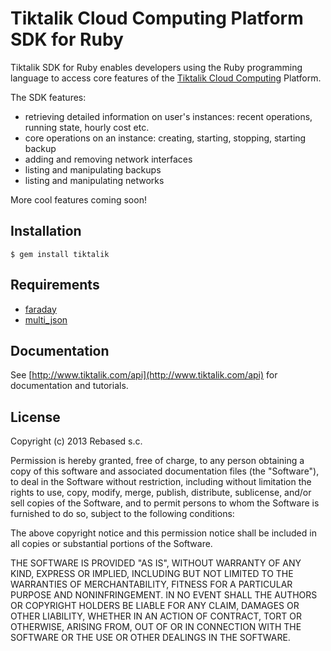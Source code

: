 # Tiktalik Cloud Computing Platform SDK for Ruby

Tiktalik SDK for Ruby enables developers using the Ruby programming
language to access core features of the [Tiktalik Cloud Computing](http://www.tiktalik.com) Platform.

The SDK features:

 * retrieving detailed information on user's instances: recent operations,
   running state, hourly cost etc.
 * core operations on an instance: creating, starting, stopping, starting backup
 * adding and removing network interfaces
 * listing and manipulating backups
 * listing and manipulating networks

 More cool features coming soon!

## Installation


`$ gem install tiktalik`

## Requirements

 * [faraday](https://rubygems.org/gems/faraday)
 * [multi_json](https://rubygems.org/gems/multi_json)

## Documentation

See [http://www.tiktalik.com/api](http://www.tiktalik.com/api) for documentation and tutorials.

## License

Copyright (c) 2013 Rebased s.c.

Permission is hereby granted, free of charge, to any person obtaining a copy of
this software and associated documentation files (the "Software"), to deal in
the Software without restriction, including without limitation the rights to
use, copy, modify, merge, publish, distribute, sublicense, and/or sell copies of
the Software, and to permit persons to whom the Software is furnished to do so,
subject to the following conditions:

The above copyright notice and this permission notice shall be included in all
copies or substantial portions of the Software.

THE SOFTWARE IS PROVIDED "AS IS", WITHOUT WARRANTY OF ANY KIND, EXPRESS OR
IMPLIED, INCLUDING BUT NOT LIMITED TO THE WARRANTIES OF MERCHANTABILITY, FITNESS
FOR A PARTICULAR PURPOSE AND NONINFRINGEMENT. IN NO EVENT SHALL THE AUTHORS OR
COPYRIGHT HOLDERS BE LIABLE FOR ANY CLAIM, DAMAGES OR OTHER LIABILITY, WHETHER
IN AN ACTION OF CONTRACT, TORT OR OTHERWISE, ARISING FROM, OUT OF OR IN
CONNECTION WITH THE SOFTWARE OR THE USE OR OTHER DEALINGS IN THE SOFTWARE.
